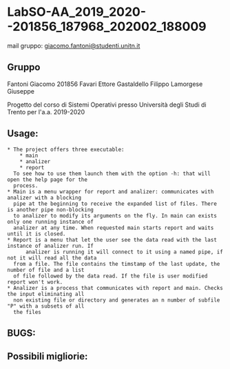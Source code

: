 # LabSO-AA_2019_2020--201856_187968_202002_188009

mail gruppo: giacomo.fantoni@studenti.unitn.it

## Gruppo
Fantoni Giacomo	201856
Favari Ettore
Gastaldello Filippo
Lamorgese Giuseppe

Progetto del corso di Sistemi Operativi presso Università degli Studi di Trento per l'a.a. 2019-2020

## Usage:
	* The project offers three executable: 
		* main
		* analizer
		* report
	  To see how to use them launch them with the option -h: that will open the help page for the 
	  process. 
	* Main is a menu wrapper for report and analizer: communicates with analizer with a blocking
	  pipe at the beginning to receive the expanded list of files. There is another pipe non-blocking 
	  to analizer to modify its arguments on the fly. In main can exists only one running instance of 
	  analizer at any time. When requested main starts report and waits until it is closed.
	* Report is a menu that let the user see the data read with the last instance of analizer run. If
          analizer is running it will connect to it using a named pipe, if not it will read all the data 
	  from a file. The file contains the timstamp of the last update, the number of file and a list
	  of file followed by the data read. If the file is user modified report won't work.
	* Analizer is a process that communicates with report and main. Checks the input eliminating all
	  non existing file or directory and generates an n number of subfile "P" with a subsets of all
	  the files
	

## BUGS:

## Possibili migliorie:

